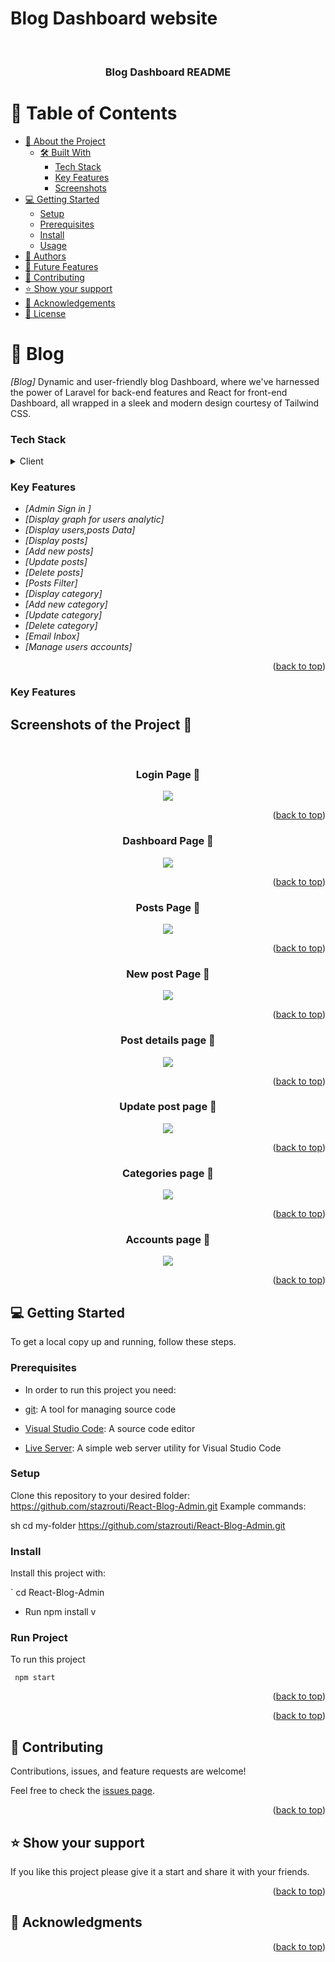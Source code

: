 

# Blog Dashboard website

<a name="readme-top"></a>
<div align="center">
  <br/>

  <h3><b>Blog Dashboard README</b></h3>

</div>


# 📗 Table of Contents

- [📖 About the Project](#about-project)
  - [🛠 Built With](#built-with)
    - [Tech Stack](#tech-stack)
    - [Key Features](#key-features)
    - [Screenshots](#Screenshots)
- [💻 Getting Started](#getting-started)
  - [Setup](#setup)
  - [Prerequisites](#prerequisites)
  - [Install](#install)
  - [Usage](#usage)
- [👥 Authors](#authors)
- [🔭 Future Features](#future-features)
- [🤝 Contributing](#contributing)
- [⭐️ Show your support](#support)
- [🙏 Acknowledgements](#acknowledgements)
- [📝 License](#license)

# 📖 Blog   <a name="about-project"></a>
*[Blog]* Dynamic and user-friendly blog Dashboard, where we've harnessed the power of Laravel for back-end features and React for front-end Dashboard, all wrapped in a sleek and modern design courtesy of Tailwind CSS.




### Tech Stack <a name="tech-stack"></a>

<details>
  <summary>Client</summary>
  <ul>
    <li><a href="#">React  </a></li>
    <li><a href="#">Tailwindcss </a></li>
    <li><a href="#">sweetalert2 </a></li>
    <li><a href="#">chart.js </a></li>
    <li><a href="#">Axios </a></li>
    
  </ul>
    <summary>Server</summary>
  <ul>
    <li><a href="#">Laravel  </a></li>
    <li><a href="#">Mysql </a></li>
    
  </ul>

</details>

### Key Features <a name="key-features"></a>


- *[Admin Sign in ]*
- *[Display graph for users analytic]*
- *[Display users,posts Data]*
- *[Display posts]*
- *[Add new posts]*
- *[Update posts]*
- *[Delete posts]*
- *[Posts Filter]*
- *[Display category]*
- *[Add new category]*
- *[Update category]*
- *[Delete category]*
- *[Email Inbox]*
- *[Manage users accounts]*


<p align="right">(<a href="#readme-top">back to top</a>)</p>

### Key Features <a name="Screenshots"></a>
<h2>Screenshots of the Project 📸</h2>
<br>
<h3 align='center'>Login Page 🏡</h3>
<div align='center'>
<img src='https://raw.githubusercontent.com/stazrouti/React-Blog-Admin/main/public/Blog-img/admin login.png'/>
</div>
<p align="right">(<a href="#readme-top">back to top</a>)</p>

<h3 align='center'>Dashboard Page 🏡</h3>
<div align='center'>
<img src='https://raw.githubusercontent.com/stazrouti/React-Blog-Admin/main/public/Blog-img/dashboard.jpeg'/>
</div>

<p align="right">(<a href="#readme-top">back to top</a>)</p>

<h3 align='center'>Posts Page 🏡</h3>
<div align='center'>
<img src='https://raw.githubusercontent.com/stazrouti/React-Blog-Admin/main/public/Blog-img/posts.jpeg'/>
</div>

<p align="right">(<a href="#readme-top">back to top</a>)</p>

<h3 align='center'>New post Page 🏡</h3>
<div align='center'>
<img src='https://raw.githubusercontent.com/stazrouti/React-Blog-Admin/main/public/Blog-img/new post.jpeg'/>
</div>

<p align="right">(<a href="#readme-top">back to top</a>)</p>

<h3 align='center'>Post details page 🏡</h3>
<div align='center'>
<img src='https://raw.githubusercontent.com/stazrouti/React-Blog-Admin/main/public/Blog-img/post info.jpeg'/>
</div>

<p align="right">(<a href="#readme-top">back to top</a>)</p>


<h3 align='center'>Update post page 🏡</h3>
<div align='center'>
<img src='https://raw.githubusercontent.com/stazrouti/React-Blog-Admin/main/public/Blog-img/update posts info.jpeg'/>
</div>

<p align="right">(<a href="#readme-top">back to top</a>)</p>


<h3 align='center'>Categories page 🏡</h3>
<div align='center'>
<img src='https://raw.githubusercontent.com/stazrouti/React-Blog-Admin/main/public/Blog-img/categories.jpeg'/>
</div>

<p align="right">(<a href="#readme-top">back to top</a>)</p>


<h3 align='center'>Accounts page 🏡</h3>
<div align='center'>
<img src='https://raw.githubusercontent.com/stazrouti/React-Blog-Admin/main/public/Blog-img/Accounts.jpeg'/>
</div>

<p align="right">(<a href="#readme-top">back to top</a>)</p>



## 💻 Getting Started <a name="getting-started"></a>

To get a local copy up and running, follow these steps.

### Prerequisites

- In order to run this project you need:

- [git](https://git-scm.com/downloads): A tool for managing source code
- [Visual Studio Code](https://code.visualstudio.com/): A source code editor
- [Live Server](https://marketplace.visualstudio.com/items?itemName=ritwickdey.LiveServer): A simple web server utility for Visual Studio Code

### Setup

Clone this repository to your desired folder:
https://github.com/stazrouti/React-Blog-Admin.git
 Example commands:

sh
  cd my-folder
https://github.com/stazrouti/React-Blog-Admin.git


### Install

Install this project with:

` cd React-Blog-Admin
  - Run npm install v





### Run Project
To run this project

```shell
 npm start
```


<p align="right">(<a href="#readme-top">back to top</a>)</p>


<p align="right">(<a href="#readme-top">back to top</a>)</p>

## 🤝 Contributing <a name="contributing"></a>

Contributions, issues, and feature requests are welcome!

Feel free to check the [issues page](../../issues/).

<p align="right">(<a href="#readme-top">back to top</a>)</p>

## ⭐️ Show your support <a name="support"></a>

If you like this project please give it a start and share it with your friends. 

<p align="right">(<a href="#readme-top">back to top</a>)</p>

## 🙏 Acknowledgments <a name="acknowledgements"></a>

<p align="right">(<a href="#readme-top">back to top</a>)</p>



